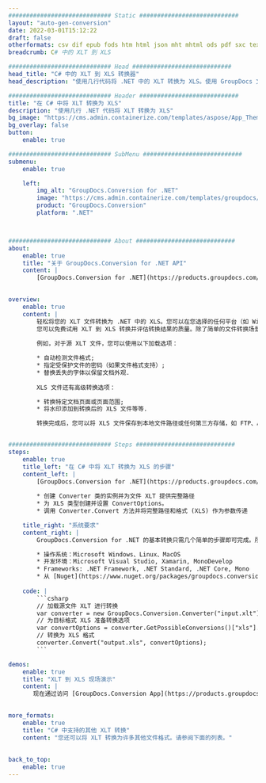 ```yaml
---
############################# Static ############################
layout: "auto-gen-conversion"
date: 2022-03-01T15:12:22
draft: false
otherformats: csv dif epub fods htm html json mht mhtml ods pdf sxc tex tsv xlam xls xlsb xlsm xlsx xlt xltm xltx xml xps
breadcrumb: C# 中的 XLT 到 XLS

############################# Head ############################
head_title: "C# 中的 XLT 到 XLS 转换器"
head_description: "使用几行代码将 .NET 中的 XLT 转换为 XLS。使用 GroupDocs 文档转换 API 转换 160 多种文件格式。"

############################# Header ############################
title: "在 C# 中将 XLT 转换为 XLS"
description: "使用几行 .NET 代码将 XLT 转换为 XLS"
bg_image: "https://cms.admin.containerize.com/templates/aspose/App_Themes/V3/images/bg/header1.png"
bg_overlay: false
button:
    enable: true

############################# SubMenu ############################
submenu:
    enable: true

    left:
        img_alt: "GroupDocs.Conversion for .NET"
        image: "https://cms.admin.containerize.com/templates/groupdocs/images/product-logos/90x90-noborder/groupdocs-conversion-net.png"
        product: "GroupDocs.Conversion"
        platform: ".NET"



############################# About ############################
about:
    enable: true
    title: "关于 GroupDocs.Conversion for .NET API"
    content: |
        [GroupDocs.Conversion for .NET](https://products.groupdocs.com/conversion/net/)可用于转换Microsoft Word、Excel、PowerPoint、PDF、Visio等格式。 GroupDocs.Conversion 是一个独立的 API，适用于需要高性能的后端和内部系统。它不依赖于任何软件，例如 Microsoft 或 Open Office。
    

overview:
    enable: true
    content: |
        轻松将您的 XLT 文件转换为 .NET 中的 XLS。您可以在您选择的任何平台（如 Windows、Linux、macOS）中仅使用几行 C# 代码行。
        您可以免费试用 XLT 到 XLS 转换并评估转换结果的质量。除了简单的文件转换场景，您还可以尝试更高级的选项来加载源 XLT 文件和保存输出 XLS 结果。 
        
        例如，对于源 XLT 文件，您可以使用以下加载选项：

        * 自动检测文件格式;
        * 指定受保护文件的密码（如果文件格式支持）;
        * 替换丢失的字体以保留文档外观.
        
        XLS 文件还有高级转换选项：

        * 转换特定文档页面或页面范围;
        * 将水印添加到转换后的 XLS 文件等等.

        转换完成后，您可以将 XLS 文件保存到本地文件路径或任何第三方存储，如 FTP、Amazon S3、Google Drive、Dropbox 等。请注意 - 将 XLT 转换为 XLS 无需安装任何额外的软件 - 如 MS Office、Open Office、Adobe Acrobat Reader 等。


############################# Steps ############################
steps:
    enable: true
    title_left: "在 C# 中将 XLT 转换为 XLS 的步骤"
    content_left: |
        [GroupDocs.Conversion for .NET](https://products.groupdocs.com/conversion/net/) 让开发人员只需几行代码即可轻松地将 XLT 文件转换为 XLS。
        
        * 创建 Converter 类的实例并为文件 XLT 提供完整路径
        * 为 XLS 类型创建并设置 ConvertOptions。
        * 调用 Converter.Convert 方法并将完整路径和格式 (XLS) 作为参数传递

    title_right: "系统要求"
    content_right: |
        GroupDocs.Conversion for .NET 的基本转换只需几个简单的步骤即可完成。所有主要平台和操作系统都支持我们的 API。在执行以下代码之前，请确保您的系统上安装了以下先决条件。

        * 操作系统：Microsoft Windows、Linux、MacOS
        * 开发环境：Microsoft Visual Studio, Xamarin, MonoDevelop
        * Frameworks: .NET Framework, .NET Standard, .NET Core, Mono
        * 从 [Nuget](https://www.nuget.org/packages/groupdocs.conversion) 获取最新的 GroupDocs.Conversion for .NET
         
    code: |
        ```csharp    
        // 加载源文件 XLT 进行转换
        var converter = new GroupDocs.Conversion.Converter("input.xlt");
        // 为目标格式 XLS 准备转换选项
        var convertOptions = converter.GetPossibleConversions()["xls"].ConvertOptions;
        // 转换为 XLS 格式
        converter.Convert("output.xls", convertOptions);
        ```

demos:
    enable: true
    title: "XLT 到 XLS 现场演示"
    content: |
       现在通过访问 [GroupDocs.Conversion App](https://products.groupdocs.app/conversion/family) 网站将 XLT 转换为 XLS。在线演示具有以下优点
          

more_formats:
    enable: true
    title: "C# 中支持的其他 XLT 转换"
    content: "您还可以将 XLT 转换为许多其他文件格式。请参阅下面的列表。"
       
       
back_to_top:
    enable: true
---
```


